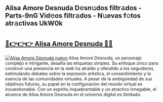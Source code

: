 ## Alisa Amore Desnuda D𝚎sn𝚞dos filtr𝚊dos - Parts-9nG Vid𝚎os filtr𝚊dos - N𝚞evas f𝚘tos atr𝚊ctivas UkW0k

# <h2><a href="http://mbbtj9.tromn.icu/?c=Alisa+Amore+Desnuda">🔗👉👉👉 Alisa Amore Desnuda 🔗🔗</a></h2>

[![Alisa Amore Desnuda nuevo](https://i.imgur.com/pEAQMta.gif)](http://mbbtj9.tromn.icu/?c=Alisa+Amore+Desnuda)
Alisa Amore Desnuda, un personaje complejo e intrigante, desafía las etiquetas simples. Su enfoque único para construir una presencia en la web ha atraído y ofendido a los seguidores, estimulando debates sobre la expresión artística, el consentimiento y la esencia de las comunidades virtuales. A pesar de la ambigüedad de sus objetivos futuros, su papel en la configuración del mundo virtual es incuestionable. Con un espíritu inquebrantable y un atractivo innegable, el alcance de Alisa Amore Desnuda en el universo digital es ilimitado.
